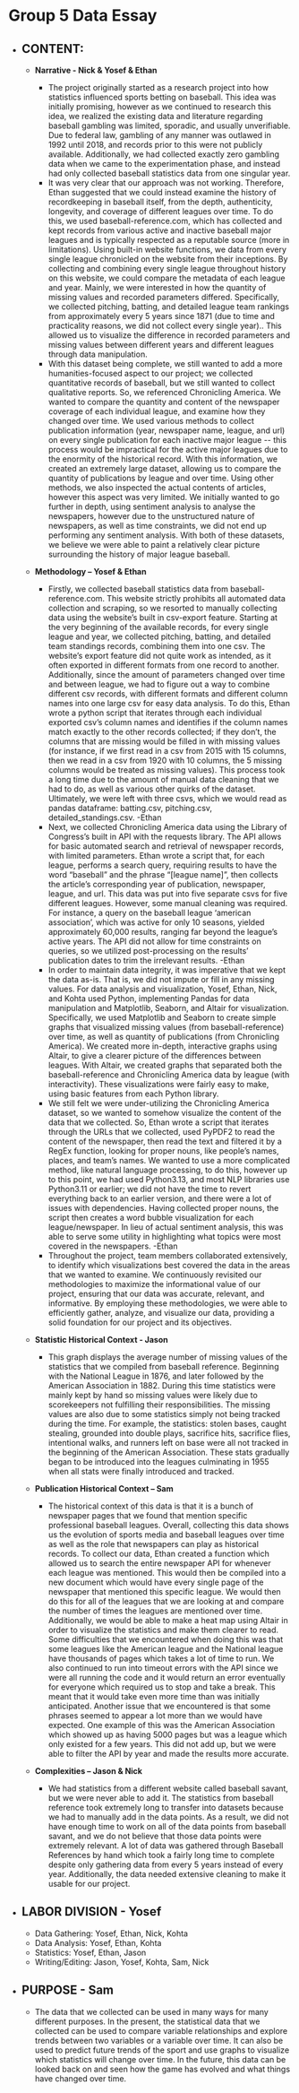 # Group 5 Data Essay

- ## CONTENT: 
  - **Narrative - Nick & Yosef & Ethan**
      - The project originally started as a research project into how statistics influenced sports betting on baseball. This idea was initially promising, however as we continued to research this idea, we realized the existing data and literature regarding baseball gambling was limited, sporadic, and usually unverifiable. Due to federal law, gambling of any manner was outlawed in 1992 until 2018, and records prior to this were not publicly available. Additionally, we had collected exactly zero gambling data when we came to the experimentation phase, and instead had only collected baseball statistics data from one singular year. 
      - It was very clear that our approach was not working. Therefore, Ethan suggested that we could instead examine the history of recordkeeping in baseball itself, from the depth, authenticity, longevity, and coverage of different leagues over time. To do this, we used baseball-reference.com, which has collected and kept records from various active and inactive baseball major leagues and is typically respected as a reputable source (more in limitations). Using built-in website functions, we data from every single league chronicled on the website from their inceptions. By collecting and combining every single league throughout history on this website, we could compare the metadata of each league and year. Mainly, we were interested in how the quantity of missing values and recorded parameters differed. Specifically, we collected pitching, batting, and detailed league team rankings from approximately every 5 years since 1871 (due to time and practicality reasons, we did not collect every single year).. This allowed us to visualize the difference in recorded parameters and missing values between different years and different leagues through data manipulation. 
      - With this dataset being complete, we still wanted to add a more humanities-focused aspect to our project; we collected quantitative records of baseball, but we still wanted to collect qualitative reports. So, we referenced Chronicling America. We wanted to compare the quantity and content of the newspaper coverage of each individual league, and examine how they changed over time. We used various methods to collect publication information (year, newspaper name, league, and url) on every single publication for each inactive major league -- this process would be impractical for the active major leagues due to the enormity of the historical record. With this information, we created an extremely large dataset, allowing us to compare the quantity of publications by league and over time. Using other methods, we also inspected the actual contents of articles, however this aspect was very limited. We initially wanted to go further in depth, using sentiment analysis to analyse the newspapers, however due to the unstructured nature of newspapers, as well as time constraints, we did not end up performing any sentiment analysis. With both of these datasets, we believe we were able to paint a relatively clear picture surrounding the history of major league baseball. 

  - **Methodology – Yosef & Ethan**
    - Firstly, we collected baseball statistics data from baseball-reference.com. This website strictly prohibits all automated data collection and scraping, so we resorted to manually collecting data using the website’s built in csv-export feature. Starting at the very beginning of the available records, for every single league and year, we collected pitching, batting, and detailed team standings records, combining them into one csv. The website’s export feature did not quite work as intended, as it often exported in different formats from one record to another. Additionally, since the amount of parameters changed over time and between league, we had to figure out a way to combine different csv records, with different formats and different column names into one large csv for easy data analysis. To do this, Ethan wrote a python script that iterates through each individual exported csv’s column names and identifies if the column names match exactly to the other records collected; if they don’t, the columns that are missing would be filled in with missing values (for instance, if we first read in a csv from 2015 with 15 columns, then we read in a csv from 1920 with 10 columns, the 5 missing columns would be treated as missing values). This process took a long time due to the amount of manual data cleaning that we had to do, as well as various other quirks of the dataset. Ultimately, we were left with three csvs, which we would read as pandas dataframe: batting.csv, pitching.csv, detailed_standings.csv. -Ethan
    - Next, we collected Chronicling America data using the Library of Congress’s built in API with the requests library. The API allows for basic automated search and retrieval of newspaper records, with limited parameters. Ethan wrote a script that, for each league, performs a search query, requiring results to have the word “baseball” and the phrase “[league name]”, then collects the article’s corresponding year of publication, newspaper, league, and url. This data was put into five separate csvs for five different leagues. However, some manual cleaning was required. For instance, a query on the baseball league ‘american association’, which was active for only 10 seasons, yielded approximately 60,000 results, ranging far beyond the league’s active years. The API did not allow for time constraints on queries, so we utilized post-processing on the results’ publication dates to trim the irrelevant results. -Ethan
    - In order to maintain data integrity, it was imperative that we kept the data as-is. That is, we did not impute or fill in any missing values. For data analysis and visualization, Yosef, Ethan, Nick, and Kohta used Python, implementing Pandas for data manipulation and Matplotlib, Seaborn, and Altair for visualization. Specifically, we used Matplotlib and Seaborn to create simple graphs that visualized missing values (from baseball-reference) over time, as well as quantity of publications (from Chronicling America). We created more in-depth, interactive graphs using Altair, to give a clearer picture of the differences between leagues. With Altair, we created graphs that separated both the baseball-reference and Chronicling America data by league (with interactivity). These visualizations were fairly easy to make, using basic features from each Python library.
    - We still felt we were under-utilizing the Chronicling America dataset, so we wanted to somehow visualize the content of the data that we collected. So, Ethan wrote a script that iterates through the URLs that we collected, used PyPDF2 to read the content of the newspaper, then read the text and filtered it by a RegEx function, looking for proper nouns, like people’s names, places, and team’s names. We wanted to use a more complicated method, like natural language processing, to do this, however up to this point, we had used Python3.13, and most NLP libraries use Python3.11 or earlier; we did not have the time to revert everything back to an earlier version, and there were a lot of issues with dependencies. Having collected proper nouns, the script then creates a word bubble visualization for each league/newspaper. In lieu of actual sentiment analysis, this was able to serve some utility in highlighting what topics were most covered in the newspapers. -Ethan
    - Throughout the project, team members collaborated extensively, to identify which visualizations best covered the data in the areas that we wanted to examine. We continuously revisited our methodologies to maximize the informational value of our project, ensuring that our data was accurate, relevant, and informative. By employing these methodologies, we were able to efficiently gather, analyze, and visualize our data, providing a solid foundation for our project and its objectives.

  - **Statistic Historical Context - Jason**
    - This graph displays the average number of missing values of the statistics that we compiled from baseball reference. Beginning with the National League in 1876, and later followed by the American Association in 1882. During this time statistics were mainly kept by hand so missing values were likely due to scorekeepers not fulfilling their responsibilities. The missing values are also due to some statistics simply not being tracked during the time. For example, the statistics: stolen bases, caught stealing, grounded into double plays, sacrifice hits, sacrifice flies, intentional walks, and runners left on base were all not tracked in the beginning of the American Association. These stats gradually began to be introduced into the leagues culminating in 1955 when all stats were finally introduced and tracked.

  - **Publication Historical Context – Sam**
    - The historical context of this data is that it is a bunch of newspaper pages that we found that mention specific professional baseball leagues. Overall, collecting this data shows us the evolution of sports media and baseball leagues over time as well as the role that newspapers can play as historical records. To collect our data, Ethan created a function which allowed us to search the entire newspaper API for whenever each league was mentioned. This would then be compiled into a new document which would have every single page of the newspaper that mentioned this specific league. We would then do this for all of the leagues that we are looking at and compare the number of times the leagues are mentioned over time. Additionally, we would be able to make a heat map using Altair in order to visualize the statistics and make them clearer to read. Some difficulties that we encountered when doing this was that some leagues like the American league and the National league have thousands of pages which takes a lot of time to run. We also continued to run into timeout errors with the API since we were all running the code and it would return an error eventually for everyone which required us to stop and take a break. This meant that it would take even more time than was initially anticipated. Another issue that we encountered is that some phrases seemed to appear a lot more than we would have expected. One example of this was the American Association which showed up as having 5000 pages but was a league which only existed for a few years. This did not add up, but we were able to filter the API by year and made the results more accurate.

  - **Complexities – Jason & Nick**
    - We had statistics from a different website called baseball savant, but we were never able to add it. The statistics from baseball reference took extremely long to transfer into datasets because we had to manually add in the data points. As a result, we did not have enough time to work on all of the data points from baseball savant, and we do not believe that those data points were extremely relevant. A lot of data was gathered through Baseball References by hand which took a fairly long time to complete despite only gathering data from every 5 years instead of every year. Additionally, the data needed extensive cleaning to make it usable for our project.

- ## LABOR DIVISION - Yosef
  - Data Gathering: Yosef, Ethan, Nick, Kohta
  - Data Analysis: Yosef, Ethan, Kohta
  - Statistics: Yosef, Ethan, Jason
  - Writing/Editing: Jason, Yosef, Kohta, Sam, Nick


- ## PURPOSE - Sam
  - The data that we collected can be used in many ways for many different purposes. In the present, the statistical data that we collected can be used to compare variable relationships and explore trends between two variables or a variable over time. It can also be used to predict future trends of the sport and use graphs to visualize which statistics will change over time. In the future, this data can be looked back on and seen how the game has evolved and what things have changed over time.